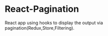 # React-Pagination
React app using hooks to display the output via pagination(Redux,Store,Filtering).
